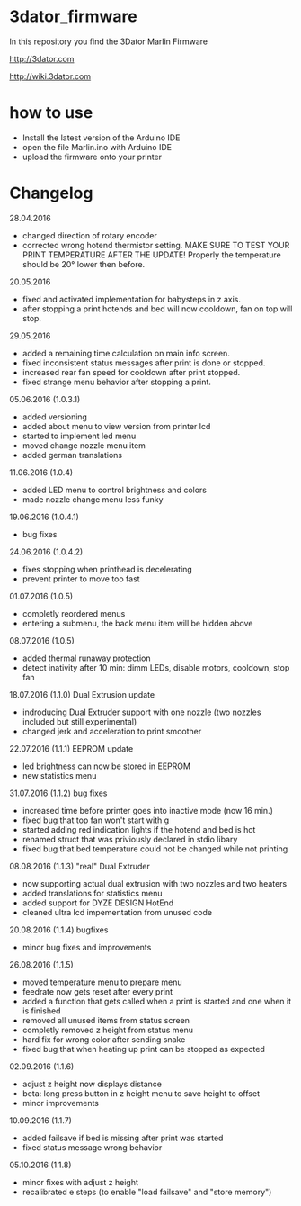 # 3dator_firmware
In this repository you find the 3Dator Marlin Firmware

http://3dator.com

http://wiki.3dator.com

# how to use
* Install the latest version of the Arduino IDE
* open the file Marlin.ino with Arduino IDE
* upload the firmware onto your printer


# Changelog

28.04.2016
* changed direction of rotary encoder
* corrected wrong hotend thermistor setting. MAKE SURE TO TEST YOUR PRINT TEMPERATURE AFTER THE UPDATE! Properly the temperature should be 20° lower then before.

20.05.2016
* fixed and activated implementation for babysteps in z axis.
* after stopping a print hotends and bed will now cooldown, fan on top will stop.

29.05.2016
* added a remaining time calculation on main info screen.
* fixed inconsistent status messages after print is done or stopped.
* increased rear fan speed for cooldown after print stopped.
* fixed strange menu behavior after stopping a print.

05.06.2016 (1.0.3.1)
* added versioning
* added about menu to view version from printer lcd
* started to implement led menu
* moved change nozzle menu item
* added german translations

11.06.2016 (1.0.4)
* added LED menu to control brightness and colors
* made nozzle change menu less funky

19.06.2016 (1.0.4.1)
* bug fixes

24.06.2016 (1.0.4.2)
* fixes stopping when printhead is decelerating
* prevent printer to move too fast

01.07.2016 (1.0.5)
* completly reordered menus
* entering a submenu, the back menu item will be hidden above

08.07.2016 (1.0.5)
* added thermal runaway protection
* detect inativity after 10 min: dimm LEDs, disable motors, cooldown, stop fan

18.07.2016 (1.1.0) Dual Extrusion update
* indroducing Dual Extruder support with one nozzle (two nozzles included but still experimental)
* changed jerk and acceleration to print smoother

22.07.2016 (1.1.1) EEPROM update
* led brightness can now be stored in EEPROM
* new statistics menu

31.07.2016 (1.1.2) bug fixes
* increased time before printer goes into inactive mode (now 16 min.)
* fixed bug that top fan won't start with g
* started adding red indication lights if the hotend and bed is hot
* renamed struct that was priviously declared in stdio libary
* fixed bug that bed temperature could not be changed while not printing

08.08.2016 (1.1.3) "real" Dual Extruder
* now supporting actual dual extrusion with two nozzles and two heaters
* added translations for statistics menu
* added support for DYZE DESIGN HotEnd
* cleaned ultra lcd impementation from unused code

20.08.2016 (1.1.4) bugfixes
* minor bug fixes and improvements

26.08.2016 (1.1.5)
* moved temperature menu to prepare menu
* feedrate now gets reset after every print
* added a function that gets called when a print is started and one when it is finished
* removed all unused items from status screen
* completly removed z height from status menu
* hard fix for wrong color after sending snake
* fixed bug that when heating up print can be stopped as expected

02.09.2016 (1.1.6)
* adjust z height now displays distance
* beta: long press button in z height menu to save height to offset
* minor improvements

10.09.2016 (1.1.7)
* added failsave if bed is missing after print was started
* fixed status message wrong behavior

05.10.2016 (1.1.8)
* minor fixes with adjust z height
* recalibrated e steps (to enable "load failsave" and "store memory")
